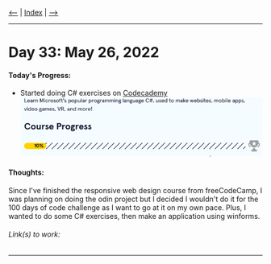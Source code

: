 [<--](../Days/Day32.md) | [Index](../README.md) | [-->](../Days/Day34.md)
____
# Day 33: May 26, 2022
#### Today's Progress:
-  Started doing C# exercises on [Codecademy](https://www.codecademy.com/learn/learn-c-sharp)<br>
![CsharpProgress10.png](../Attachments-DOC/CsharpProgress10.png)

#### Thoughts:
Since I've finished the responsive web design course from freeCodeCamp, I was planning on doing the odin project but I decided I wouldn't do it for the 100 days of code challenge as I want to go at it on my own pace. Plus, I wanted to do some C# exercises, then make an application using winforms. 

###### Link(s) to work:

___
